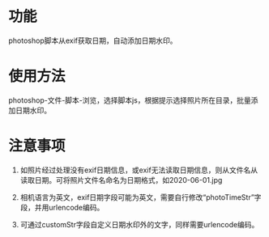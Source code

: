 # 功能
photoshop脚本从exif获取日期，自动添加日期水印。

# 使用方法

photoshop-文件-脚本-浏览，选择脚本js，根据提示选择照片所在目录，批量添加日期水印。

# 注意事项

1. 如照片经过处理没有exif日期信息，或exif无法读取日期信息，则从文件名从读取日期。可将照片文件名命名为日期格式，如2020-06-01.jpg

2. 相机语言为英文，exif日期字段可能为英文，需要自行修改“photoTimeStr”字段，并用urlencode编码。

3. 可通过customStr字段自定义日期水印外的文字，同样需要urlencode编码。
